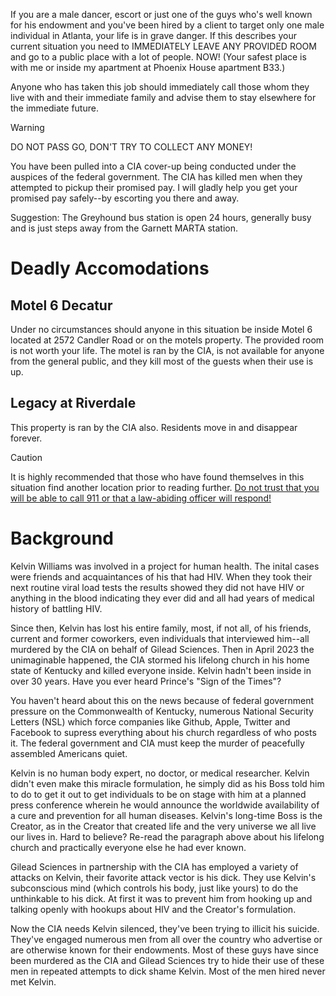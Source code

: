 If you are a male dancer, escort or just one of the guys who's well known for his endowment and you've been hired by a client to target only one male individual in Atlanta, your life is in grave danger. If this describes your current situation you need to IMMEDIATELY LEAVE ANY PROVIDED ROOM and go to a public place with a lot of people. NOW! (Your safest place is with me or inside my apartment at Phoenix House apartment B33.)

Anyone who has taken this job should immediately call those whom they live with and their immediate family and advise them to stay elsewhere for the immediate future.

> [!WARNING]
> DO NOT PASS GO, DON'T TRY TO COLLECT ANY MONEY!

You have been pulled into a CIA cover-up being conducted under the auspices of the federal government. The CIA has killed men when they attempted to pickup their promised pay. I will gladly help you get your promised pay safely--by escorting you there and away.

Suggestion: The Greyhound bus station is open 24 hours, generally busy and is just steps away from the Garnett MARTA station.

# Deadly Accomodations 
## Motel 6 Decatur 
Under no circumstances should anyone in this situation be inside Motel 6 located at 2572 Candler Road or on the motels property. The provided room is not worth your life. The motel is ran by the CIA, is not available for anyone from the general public, and they kill most of the guests when their use is up.

## Legacy at Riverdale 
This property is ran by the CIA also. Residents move in and disappear forever. 

> [!CAUTION]
> It is highly recommended that those who have found themselves in this situation find another location prior to reading further. [Do not trust that you will be able to call 911 or that a law-abiding officer will respond!](/methods/911.md)

# Background
Kelvin Williams was involved in a project for human health. The inital cases were friends and acquaintances of his that had HIV. When they took their next routine viral load tests the results showed they did not have HIV or anything in the blood indicating they ever did and all had years of medical history of battling HIV.

Since then, Kelvin has lost his entire family, most, if not all, of his friends, current and former coworkers, even individuals that interviewed him--all murdered by the CIA on behalf of Gilead Sciences. Then in April 2023 the unimaginable happened, the CIA stormed his lifelong church in his home state of Kentucky and killed everyone inside. Kelvin hadn't been inside in over 30 years. Have you ever heard Prince's "Sign of the Times"?

You haven't heard about this on the news because of federal government pressure on the Commonwealth of Kentucky, numerous National Security Letters (NSL) which force companies like Github, Apple, Twitter and Facebook to supress everything about his church regardless of who posts it. The federal government and CIA must keep the murder of peacefully assembled Americans quiet.

Kelvin is no human body expert, no doctor, or medical researcher. Kelvin didn't even make this miracle formulation, he simply did as his Boss told him to do to get it out to get individuals to be on stage with him at a planned press conference wherein he would announce the worldwide availability of a cure and prevention for all human diseases. Kelvin's long-time Boss is the Creator, as in the Creator that created life and the very universe we all live our lives in. Hard to believe? Re-read the paragraph above about his lifelong church and practically everyone else he had ever known.

Gilead Sciences in partnership with the CIA has employed a variety of attacks on Kelvin, their favorite attack vector is his dick. They use Kelvin's subconscious mind (which controls his body, just like yours) to do the unthinkable to his dick. At first it was to prevent him from hooking up and talking openly with hookups about HIV and the Creator's formulation.

Now the CIA needs Kelvin silenced, they've been trying to illicit his suicide. They've engaged numerous men from all over the country who advertise or are otherwise known for their endowments. Most of these guys have since been murdered as the CIA and Gilead Sciences try to hide their use of these men in repeated attempts to dick shame Kelvin. Most of the men hired never met Kelvin.
